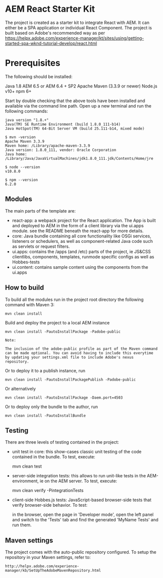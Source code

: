 # AEM React Starter Kit

The project is created as a starter kit to integrate React with AEM. It can either be a SPA application or individual React Component. The project is built based on Adobe's recommended way as per https://helpx.adobe.com/experience-manager/kt/sites/using/getting-started-spa-wknd-tutorial-develop/react.html

# Prerequisites
The following should be installed:

Java 1.8
AEM 6.5 or AEM 6.4 + SP2
Apache Maven (3.3.9 or newer)
Node.js v10+
npm 6+

Start by double checking that the above tools have been installed and available via the command line path. Open up a new terminal and run the following commands:

    java version "1.8.+"
    Java(TM) SE Runtime Environment (build 1.8.0_111-b14)
    Java HotSpot(TM) 64-Bit Server VM (build 25.111-b14, mixed mode)
      
    $ mvn -version
    Apache Maven 3.3.9
    Maven home: /Library/apache-maven-3.3.9
    Java version: 1.8.0_111, vendor: Oracle Corporation
    Java home: /Library/Java/JavaVirtualMachines/jdk1.8.0_111.jdk/Contents/Home/jre
      
    $ node --version
    v10.8.0
      
    $ npm --version
    6.2.0

## Modules

The main parts of the template are:

* react-app: a webpack project for the React application. The App is built and deployed to AEM in the form of a client library via the ui.apps module. see the README beneath the react-app for more details.
* core: Java bundle containing all core functionality like OSGi services, listeners or schedulers, as well as component-related Java code such as servlets or request filters.
* ui.apps: contains the /apps (and /etc) parts of the project, ie JS&CSS clientlibs, components, templates, runmode specific configs as well as Hobbes-tests
* ui.content: contains sample content using the components from the ui.apps

## How to build

To build all the modules run in the project root directory the following command with Maven 3:

    mvn clean install

Build and deploy the project to a local AEM instance

    mvn clean install -PautoInstallPackage -Padobe-public
    
    Note:
    
    The inclusion of the adobe-public profile as part of the Maven command can be made optional. You can avoid having to include this everytime by updating your settings.xml file to include Adobe's nexus repository.
    
Or to deploy it to a publish instance, run

    mvn clean install -PautoInstallPackagePublish -Padobe-public
    
Or alternatively

    mvn clean install -PautoInstallPackage -Daem.port=4503

Or to deploy only the bundle to the author, run

    mvn clean install -PautoInstallBundle

## Testing

There are three levels of testing contained in the project:

* unit test in core: this show-cases classic unit testing of the code contained in the bundle. To test, execute:

    mvn clean test

* server-side integration tests: this allows to run unit-like tests in the AEM-environment, ie on the AEM server. To test, execute:

    mvn clean verify -PintegrationTests

* client-side Hobbes.js tests: JavaScript-based browser-side tests that verify browser-side behavior. To test:

    in the browser, open the page in 'Developer mode', open the left panel and switch to the 'Tests' tab and find the generated 'MyName Tests' and run them.


## Maven settings

The project comes with the auto-public repository configured. To setup the repository in your Maven settings, refer to:

    http://helpx.adobe.com/experience-manager/kb/SetUpTheAdobeMavenRepository.html
